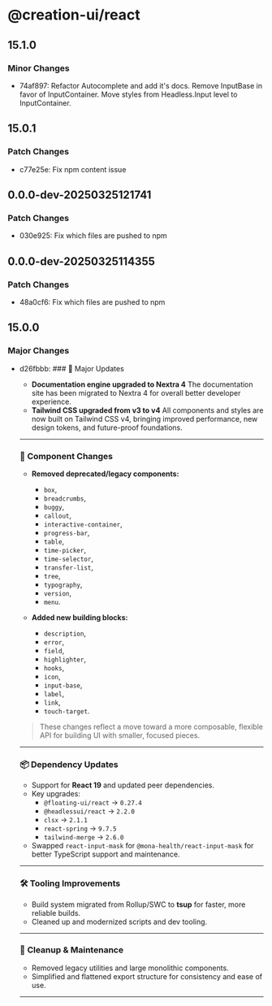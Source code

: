 # @creation-ui/react

## 15.1.0

### Minor Changes

- 74af897: Refactor Autocomplete and add it's docs. Remove InputBase in favor of InputContainer. Move styles from Headless.Input level to InputContainer.

## 15.0.1

### Patch Changes

- c77e25e: Fix npm content issue

## 0.0.0-dev-20250325121741

### Patch Changes

- 030e925: Fix which files are pushed to npm

## 0.0.0-dev-20250325114355

### Patch Changes

- 48a0cf6: Fix which files are pushed to npm

## 15.0.0

### Major Changes

- d26fbbb: ### 🚀 Major Updates

  - **Documentation engine upgraded to Nextra 4**
    The documentation site has been migrated to Nextra 4 for overall better developer experience.
  - **Tailwind CSS upgraded from v3 to v4**
    All components and styles are now built on Tailwind CSS v4, bringing improved performance, new design tokens, and future-proof foundations.

  ***

  ### 🔄 Component Changes

  - **Removed deprecated/legacy components:**

    - `box`,
    - `breadcrumbs`,
    - `buggy`,
    - `callout`,
    - `interactive-container`,
    - `progress-bar`,
    - `table`,
    - `time-picker`,
    - `time-selector`,
    - `transfer-list`,
    - `tree`,
    - `typography`,
    - `version`,
    - `menu`.

  - **Added new building blocks:**
    - `description`,
    - `error`,
    - `field`,
    - `highlighter`,
    - `hooks`,
    - `icon`,
    - `input-base`,
    - `label`,
    - `link`,
    - `touch-target`.

  > These changes reflect a move toward a more composable, flexible API for building UI with smaller, focused pieces.

  ***

  ### 📦 Dependency Updates

  - Support for **React 19** and updated peer dependencies.
  - Key upgrades:
    - `@floating-ui/react` → `0.27.4`
    - `@headlessui/react` → `2.2.0`
    - `clsx` → `2.1.1`
    - `react-spring` → `9.7.5`
    - `tailwind-merge` → `2.6.0`
  - Swapped `react-input-mask` for `@mona-health/react-input-mask` for better TypeScript support and maintenance.

  ***

  ### 🛠️ Tooling Improvements

  - Build system migrated from Rollup/SWC to **tsup** for faster, more reliable builds.
  - Cleaned up and modernized scripts and dev tooling.

  ***

  ### 🧹 Cleanup & Maintenance

  - Removed legacy utilities and large monolithic components.
  - Simplified and flattened export structure for consistency and ease of use.

  ***
